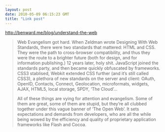 ```yaml
---
layout: post
date: 2010-05-09 06:15:23 GMT
title: "Link post"
---
```

<http://benward.me/blog/understand-the-web>

> Web Evangelism got hard. When Zeldman wrote Designing With Web Standards, there were two standards that mattered: HTML and CSS. They were the path to cross-browser compatibility, and thus they were the route to a brighter future (both for design, and for information publishing.) 12 years later, holy shit. JavaScript joined the standards party, and then became quickly obfuscated by frameworks. CSS3 stablised, Webkit extended CSS further (and it’s still called CSS3), a plethora of new standards on the server and client: OAuth, OpenID, Contacts, Connect, Geolocation, microformats, widgets, AJAX, HTML5, local storage, SPDY, ‘The Cloud’…
>
> All of these things are vying for attention and evangelism. Some of them are great, some of them are stupid, but they’re all clubbed together under this vague banner of ‘The Open Web’. It sets expectations and demands from developers, who are all the while being wowed by the efficiency and quality of proprietary application frameworks like Flash and Cocoa.